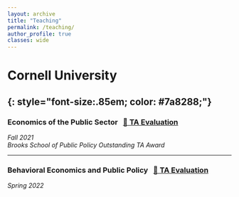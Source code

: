 ```yaml
---
layout: archive
title: "Teaching"
permalink: /teaching/
author_profile: true
classes: wide
---
```


# Cornell University
{: style="font-size:.85em; color: #7a8288;"}
---

### Economics of the Public Sector &nbsp; <a href="/assets/pdf/CAI_PAM2040_TA_evaluation.pdf" target="_blank" class="btn btn--small">📄 TA Evaluation</a>
*Fall 2021*  
_Brooks School of Public Policy Outstanding TA Award_

---

### Behavioral Economics and Public Policy &nbsp; <a href="/assets/pdf/Cai_PAM3130_TA_evaluation.pdf" target="_blank" class="btn btn--small">📄 TA Evaluation</a>
*Spring 2022*
